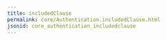 ```yaml
---
title: includedClause
permalink: core/Authentication.includedClause.html
jsonid: core_authentication_includedclause
---
```

